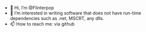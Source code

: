 - 👋 Hi, I’m @Flinterpop
- 👀 I’m interested in writing software that does not have run-time dependencies such as .net, MSCRT, any dlls.
- 📫 How to reach me: via github

<!---
Flinterpop/Flinterpop is a ✨ special ✨ repository because its `README.md` (this file) appears on your GitHub profile.
You can click the Preview link to take a look at your changes.
--->
